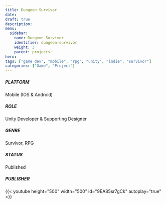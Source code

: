 ```yaml
---
title: Dungeon Survivor
date: 
draft: true
description: 
menu:
  sidebar:
    name: Dungeon Survivor
    identifier: dungeon-survivor
    weight: 3
    parent: projects
hero: 
tags: ["game dev", "mobile", "rpg", "unity", "indie", "survivor"]
categories: ["Game", "Project"]
---
```



##### PLATFORM
Mobile (IOS & Android)

##### ROLE
Unity Developer & Supporting Designer

##### GENRE
Survivor, RPG

##### STATUS
Published

##### PUBLISHER

{{< youtube height="500" width="500" id="9EA85sr7gCk" autoplay="true" >}}